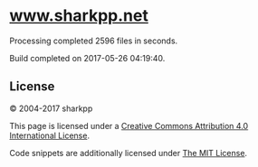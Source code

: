 # www.sharkpp.net

Processing completed 2596 files in  seconds.

Build completed on 2017-05-26 04:19:40.

## License

&copy; 2004-2017 sharkpp

This page is licensed under a [Creative Commons Attribution 4.0 International License](http://creativecommons.org/licenses/by/4.0/).

Code snippets are additionally licensed under [The MIT License](http://opensource.org/licenses/MIT).
